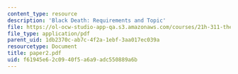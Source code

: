 ```yaml
---
content_type: resource
description: 'Black Death: Requirements and Topic'
file: https://ol-ocw-studio-app-qa.s3.amazonaws.com/courses/21h-311-the-renaissance-1300-1600-fall-2004/f61945e62c0940f5a6a9adc550889a6b_paper2.pdf
file_type: application/pdf
parent_uid: 1db2370c-ab7c-4f2a-1ebf-3aa017ec039a
resourcetype: Document
title: paper2.pdf
uid: f61945e6-2c09-40f5-a6a9-adc550889a6b
---
```


